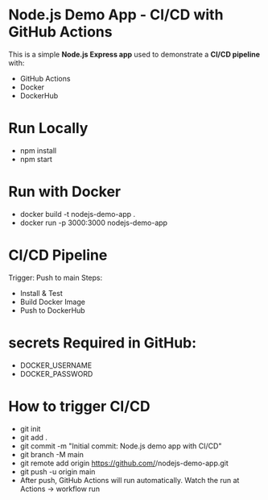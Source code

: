 # Node.js Demo App - CI/CD with GitHub Actions
This is a simple **Node.js Express app** used to demonstrate a **CI/CD pipeline** with:
- GitHub Actions
- Docker
- DockerHub
  
# Run Locally
- npm install
- npm start

# Run with Docker
- docker build -t nodejs-demo-app .
- docker run -p 3000:3000 nodejs-demo-app

# CI/CD Pipeline
Trigger: Push to main
Steps:
- Install & Test
- Build Docker Image
- Push to DockerHub

# secrets Required in GitHub:
- DOCKER_USERNAME
- DOCKER_PASSWORD

# How to trigger CI/CD
- git init
- git add .
- git commit -m "Initial commit: Node.js demo app with CI/CD"
- git branch -M main
- git remote add origin https://github.com/<your-github-username>/nodejs-demo-app.git
- git push -u origin main
- After push, GitHub Actions will run automatically. Watch the run at Actions → workflow run
